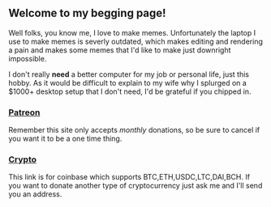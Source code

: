 ## Welcome to my begging page!
Well folks, you know me, I love to make memes. Unfortunately the laptop I use to make memes is severly outdated, which makes editing and rendering a pain and makes some memes that I'd like to make just downright impossible. 

I don't really **need** a better computer for my job or personal life, just this hobby. As it would be difficult to explain to my wife why I splurged on a $1000+ desktop setup that I don't need, I'd be grateful if you chipped in. 

### [Patreon](https://www.patreon.com/RestrictedJaireSpace)
Remember this site only accepts *monthly* donations, so be sure to cancel if you want it to be a one time thing.
### [Crypto](https://commerce.coinbase.com/checkout/071f97a3-017d-4bb1-89af-05ece4c42b0b)
This link is for coinbase which supports BTC,ETH,USDC,LTC,DAI,BCH. If you want to donate another type of cryptocurrency just ask me and I'll send you an address.
